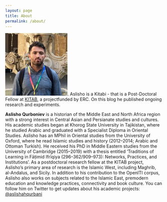 ```yaml
---
layout: page
title: About
permalink: /about/
---
```

![picture of Aslisho](/Aslisho_200px.jpg?resize=400,400&classes=right "Photo taken in Seville" ). Aslisho is a Kitabi - that is a Post-Doctoral Fellow at [KITAB](https://kitab-project.org/about/kitabis), a projectfunded by ERC. On this blog he published ongoing research and experiments. 


**Aslisho Qurboniev** is a historian of the Middle East and North Africa region with a strong interest in Central Asian and Persianate studies and cultures. His academic studies began at Khorog State University in Tajikistan, where he studied Arabic and graduated with a Specialist Diploma in Oriental Studies. Aslisho has an MPhil in Oriental studies from the University of Oxford, where he read Islamic studies and history (2012–2014; Arabic and Ottoman Turkish). He received his PhD in Middle Eastern studies from the University of Cambridge (2015–2019) with a thesis entitled ‘Traditions of Learning in Fāṭimid Ifrīqiya (296–362/909–973): Networks, Practices, and Institutions’. As a postdoctoral research fellow at the KITAB project, Aslisho’s primary area of research is the Islamic West, including Maghrib, al-Andalus, and Sicily. In addition to his contribution to the OpenITI corpus, Aslisho also works on subjects related to the Islamic East, premodern education and knowledge practices, connectivity and book culture. You can follow him on Twitter to get updates about his academic projects: [@aslishahqurbani](https://twitter.com/aslishahqurbani)
